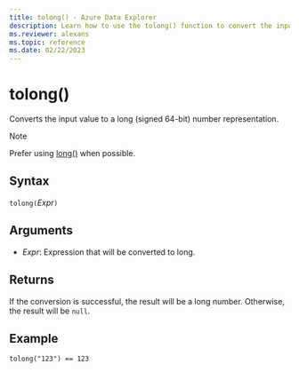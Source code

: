 ```yaml
---
title: tolong() - Azure Data Explorer
description: Learn how to use the tolong() function to convert the input value to a long number representation.
ms.reviewer: alexans
ms.topic: reference
ms.date: 02/22/2023
---
```

# tolong()

Converts the input value to a long (signed 64-bit) number representation.

> [!NOTE]
> Prefer using [long()](./scalar-data-types/long.md) when possible.

## Syntax

`tolong(`*Expr*`)`

## Arguments

* *Expr*: Expression that will be converted to long.

## Returns

If the conversion is successful, the result will be a long number. Otherwise, the result will be `null`.

## Example

```kusto
tolong("123") == 123
```
